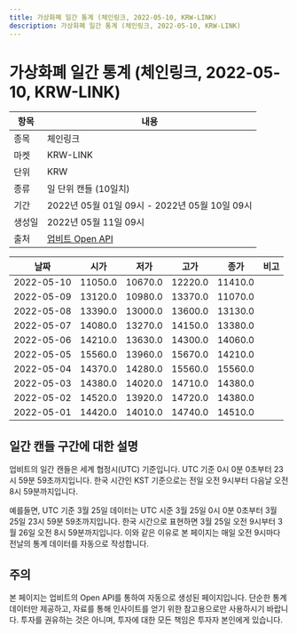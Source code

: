 ```yaml
---
title: 가상화폐 일간 통계 (체인링크, 2022-05-10, KRW-LINK)
description: 가상화폐 일간 통계 (체인링크, 2022-05-10, KRW-LINK)
---
```



가상화폐 일간 통계 (체인링크, 2022-05-10, KRW-LINK)
===

|항목|내용|
|--|--|
|종목|체인링크|
|마켓|KRW-LINK|
|단위|KRW|
|종류|일 단위 캔들 (10일치)|
|기간|2022년 05월 01일 09시 - 2022년 05월 10일 09시|
|생성일|2022년 05월 11일 09시|
|출처|[업비트 Open API](https://docs.upbit.com)|


|날짜|시가|저가|고가|종가|비고|
|--|--|--|--|--|--|
|2022-05-10|11050.0|10670.0|12220.0|11410.0|    |
|2022-05-09|13120.0|10980.0|13370.0|11070.0|    |
|2022-05-08|13390.0|13000.0|13600.0|13130.0|    |
|2022-05-07|14080.0|13270.0|14150.0|13380.0|    |
|2022-05-06|14210.0|13630.0|14300.0|14060.0|    |
|2022-05-05|15560.0|13960.0|15670.0|14210.0|    |
|2022-05-04|14370.0|14280.0|15560.0|15560.0|    |
|2022-05-03|14380.0|14020.0|14710.0|14380.0|    |
|2022-05-02|14520.0|13920.0|14720.0|14380.0|    |
|2022-05-01|14420.0|14010.0|14740.0|14510.0|    |


일간 캔들 구간에 대한 설명
---


업비트의 일간 캔들은 세계 협정시(UTC) 기준입니다. 
UTC 기준 0시 0분 0초부터 23시 59분 59초까지입니다. 
한국 시간인 KST 기준으로는 전일 오전 9시부터 다음날 오전 8시 59분까지입니다. 


예를들면, UTC 기준 3월 25일 데이터는 UTC 시준 3월 25일 0시 0분 0초부터 3월 25일 23시 59분 59초까지입니다. 
한국 시간으로 표현하면 3월 25일 오전 9시부터 3월 26일 오전 8시 59분까지입니다. 
이와 같은 이유로 본 페이지는 매일 오전 9시마다 전날의 통계 데이터를 자동으로 작성합니다. 


주의
---


본 페이지는 업비트의 Open API를 통하여 자동으로 생성된 페이지입니다. 
단순한 통계 데이터만 제공하고, 자료를 통해 인사이트를 얻기 위한 참고용으로만 사용하시기 바랍니다. 
투자를 권유하는 것은 아니며, 투자에 대한 모든 책임은 투자자 본인에게 있습니다. 
